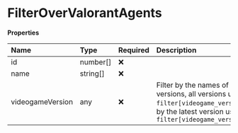 # FilterOverValorantAgents

**Properties**

| Name             | Type     | Required | Description                                                                                                                                                      |
| :--------------- | :------- | :------- | :--------------------------------------------------------------------------------------------------------------------------------------------------------------- |
| id               | number[] | ❌       |                                                                                                                                                                  |
| name             | string[] | ❌       |                                                                                                                                                                  |
| videogameVersion | any      | ❌       | Filter by the names of videogame versions, all versions using `filter[videogame_version]=all`, or by the latest version using `filter[videogame_version]=latest` |

<!-- This file was generated by liblab | https://liblab.com/ -->
